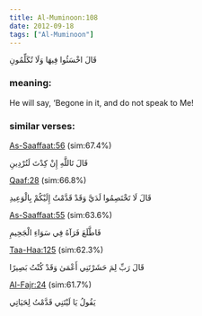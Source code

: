 ```yaml
---
title: Al-Muminoon:108
date: 2012-09-18
tags: ["Al-Muminoon"]
---
```

قَالَ اخْسَئُوا فِيهَا وَلَا تُكَلِّمُونِ
### meaning: 
He will say, ‘Begone in it, and do not speak to Me!
### similar verses: 

[As-Saaffaat:56](/37/56) (sim:67.4%)

قَالَ تَاللَّهِ إِنْ كِدْتَ لَتُرْدِينِ

[Qaaf:28](/50/28) (sim:66.8%)

قَالَ لَا تَخْتَصِمُوا لَدَيَّ وَقَدْ قَدَّمْتُ إِلَيْكُمْ بِالْوَعِيدِ

[As-Saaffaat:55](/37/55) (sim:63.6%)

فَاطَّلَعَ فَرَآهُ فِي سَوَاءِ الْجَحِيمِ

[Taa-Haa:125](/20/125) (sim:62.3%)

قَالَ رَبِّ لِمَ حَشَرْتَنِي أَعْمَىٰ وَقَدْ كُنْتُ بَصِيرًا

[Al-Fajr:24](/89/24) (sim:61.7%)

يَقُولُ يَا لَيْتَنِي قَدَّمْتُ لِحَيَاتِي
